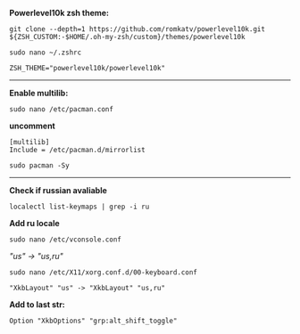 **Powerlevel10k zsh theme:**
```
git clone --depth=1 https://github.com/romkatv/powerlevel10k.git ${ZSH_CUSTOM:-$HOME/.oh-my-zsh/custom}/themes/powerlevel10k
```
```
sudo nano ~/.zshrc
```
```
ZSH_THEME="powerlevel10k/powerlevel10k"
```
****
**Enable multilib:**
```
sudo nano /etc/pacman.conf
```
**uncomment**
```
[multilib]
Include = /etc/pacman.d/mirrorlist
```
```
sudo pacman -Sy
```
****
**Check if russian avaliable**
```
localectl list-keymaps | grep -i ru
```

**Add ru locale**
```
sudo nano /etc/vconsole.conf
```
*"us" -> "us,ru"*
```
sudo nano /etc/X11/xorg.conf.d/00-keyboard.conf
```
`"XkbLayout" "us" -> "XkbLayout" "us,ru"`

**Add to last str:**
```
Option "XkbOptions" "grp:alt_shift_toggle"
```
